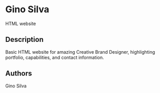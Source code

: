 # Gino Silva

HTML website

## Description

Basic HTML website for amazing Creative Brand Designer, highlighting portfolio, capabilities, and contact information.

## Authors

Gino Silva
